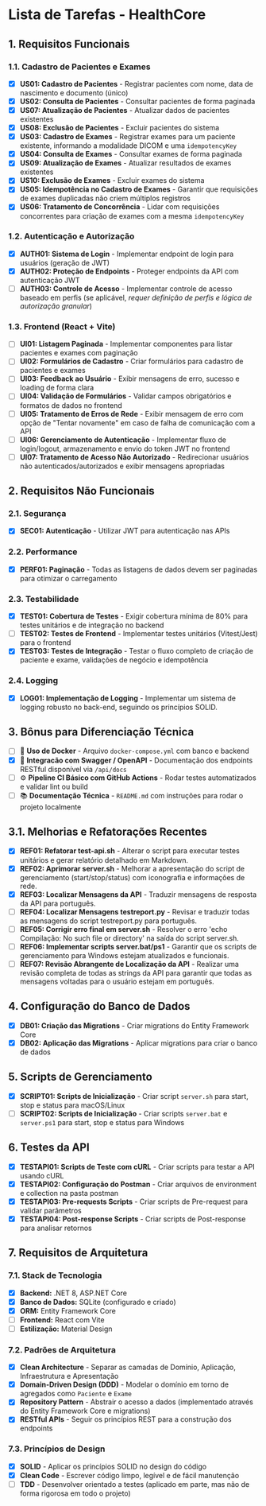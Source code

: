 # Lista de Tarefas - HealthCore

## 1. Requisitos Funcionais

### 1.1. Cadastro de Pacientes e Exames

- [x] **US01: Cadastro de Pacientes** - Registrar pacientes com nome, data de nascimento e documento (único)
- [x] **US02: Consulta de Pacientes** - Consultar pacientes de forma paginada
- [x] **US07: Atualização de Pacientes** - Atualizar dados de pacientes existentes
- [x] **US08: Exclusão de Pacientes** - Excluir pacientes do sistema
- [x] **US03: Cadastro de Exames** - Registrar exames para um paciente existente, informando a modalidade DICOM e uma `idempotencyKey`
- [x] **US04: Consulta de Exames** - Consultar exames de forma paginada
- [x] **US09: Atualização de Exames** - Atualizar resultados de exames existentes
- [x] **US10: Exclusão de Exames** - Excluir exames do sistema
- [x] **US05: Idempotência no Cadastro de Exames** - Garantir que requisições de exames duplicadas não criem múltiplos registros
- [x] **US06: Tratamento de Concorrência** - Lidar com requisições concorrentes para criação de exames com a mesma `idempotencyKey`

### 1.2. Autenticação e Autorização

- [x] **AUTH01: Sistema de Login** - Implementar endpoint de login para usuários (geração de JWT)
- [x] **AUTH02: Proteção de Endpoints** - Proteger endpoints da API com autenticação JWT
- [ ] **AUTH03: Controle de Acesso** - Implementar controle de acesso baseado em perfis (se aplicável, *requer definição de perfis e lógica de autorização granular*)

### 1.3. Frontend (React + Vite)

- [ ] **UI01: Listagem Paginada** - Implementar componentes para listar pacientes e exames com paginação
- [ ] **UI02: Formulários de Cadastro** - Criar formulários para cadastro de pacientes e exames
- [ ] **UI03: Feedback ao Usuário** - Exibir mensagens de erro, sucesso e loading de forma clara
- [ ] **UI04: Validação de Formulários** - Validar campos obrigatórios e formatos de dados no frontend
- [ ] **UI05: Tratamento de Erros de Rede** - Exibir mensagem de erro com opção de "Tentar novamente" em caso de falha de comunicação com a API
- [ ] **UI06: Gerenciamento de Autenticação** - Implementar fluxo de login/logout, armazenamento e envio do token JWT no frontend
- [ ] **UI07: Tratamento de Acesso Não Autorizado** - Redirecionar usuários não autenticados/autorizados e exibir mensagens apropriadas

## 2. Requisitos Não Funcionais

### 2.1. Segurança

- [x] **SEC01: Autenticação** - Utilizar JWT para autenticação nas APIs

### 2.2. Performance

- [x] **PERF01: Paginação** - Todas as listagens de dados devem ser paginadas para otimizar o carregamento

### 2.3. Testabilidade

- [x] **TEST01: Cobertura de Testes** - Exigir cobertura mínima de 80% para testes unitários e de integração no backend
- [ ] **TEST02: Testes de Frontend** - Implementar testes unitários (Vitest/Jest) para o frontend
- [x] **TEST03: Testes de Integração** - Testar o fluxo completo de criação de paciente e exame, validações de negócio e idempotência

### 2.4. Logging

- [x] **LOG01: Implementação de Logging** - Implementar um sistema de logging robusto no back-end, seguindo os princípios SOLID.

## 3. Bônus para Diferenciação Técnica

- [ ] 🐳 **Uso de Docker** - Arquivo `docker-compose.yml` com banco e backend
- [x] 📜 **Integracão com Swagger / OpenAPI** - Documentação dos endpoints RESTful disponível via `/api/docs`
- [ ] ⚙️ **Pipeline CI Básico com GitHub Actions** - Rodar testes automatizados e validar lint ou build
- [ ] 📚 **Documentação Técnica** - `README.md` com instruções para rodar o projeto localmente

## 3.1. Melhorias e Refatorações Recentes

- [x] **REF01: Refatorar test-api.sh** - Alterar o script para executar testes unitários e gerar relatório detalhado em Markdown.
- [x] **REF02: Aprimorar server.sh** - Melhorar a apresentação do script de gerenciamento (start/stop/status) com iconografia e informações de rede.
- [x] **REF03: Localizar Mensagens da API** - Traduzir mensagens de resposta da API para português.
- [ ] **REF04: Localizar Mensagens testreport.py** - Revisar e traduzir todas as mensagens do script testreport.py para português.
- [ ] **REF05: Corrigir erro final em server.sh** - Resolver o erro 'echo Compilação: No such file or directory' na saída do script server.sh.
- [ ] **REF06: Implementar scripts server.bat/ps1** - Garantir que os scripts de gerenciamento para Windows estejam atualizados e funcionais.
- [ ] **REF07: Revisão Abrangente de Localização da API** - Realizar uma revisão completa de todas as strings da API para garantir que todas as mensagens voltadas para o usuário estejam em português.

## 4. Configuração do Banco de Dados

- [x] **DB01: Criação das Migrations** - Criar migrations do Entity Framework Core
- [x] **DB02: Aplicação das Migrations** - Aplicar migrations para criar o banco de dados

## 5. Scripts de Gerenciamento

- [x] **SCRIPT01: Scripts de Inicialização** - Criar script `server.sh` para start, stop e status para macOS/Linux
- [ ] **SCRIPT02: Scripts de Inicialização** - Criar scripts `server.bat` e `server.ps1` para start, stop e status para Windows

## 6. Testes da API

- [x] **TESTAPI01: Scripts de Teste com cURL** - Criar scripts para testar a API usando cURL
- [x] **TESTAPI02: Configuração do Postman** - Criar arquivos de environment e collection na pasta postman
- [x] **TESTAPI03: Pre-requests Scripts** - Criar scripts de Pre-request para validar parâmetros
- [x] **TESTAPI04: Post-response Scripts** - Criar scripts de Post-response para analisar retornos

## 7. Requisitos de Arquitetura

### 7.1. Stack de Tecnologia

- [x] **Backend:** .NET 8, ASP.NET Core
- [x] **Banco de Dados:** SQLite (configurado e criado)
- [x] **ORM:** Entity Framework Core
- [ ] **Frontend:** React com Vite
- [ ] **Estilização:** Material Design

### 7.2. Padrões de Arquitetura

- [x] **Clean Architecture** - Separar as camadas de Domínio, Aplicação, Infraestrutura e Apresentação
- [x] **Domain-Driven Design (DDD)** - Modelar o domínio em torno de agregados como `Paciente` e `Exame`
- [x] **Repository Pattern** - Abstrair o acesso a dados (implementado através do Entity Framework Core e migrations)
- [x] **RESTful APIs** - Seguir os princípios REST para a construção dos endpoints

### 7.3. Princípios de Design

- [x] **SOLID** - Aplicar os princípios SOLID no design do código
- [x] **Clean Code** - Escrever código limpo, legível e de fácil manutenção
- [ ] **TDD** - Desenvolver orientado a testes (aplicado em parte, mas não de forma rigorosa em todo o projeto)
